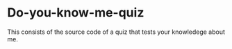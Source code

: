 # Do-you-know-me-quiz
This consists of the source code of a quiz that tests your knowledege about me.
